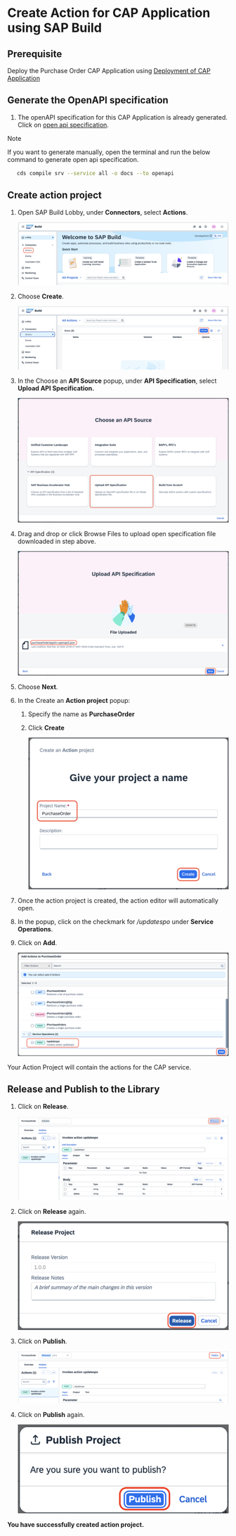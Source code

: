 # Create Action for CAP Application using SAP Build

## Prerequisite

Deploy the Purchase Order CAP Application using [Deployment of CAP Application](../prerequisites/deployment.md)

## Generate the OpenAPI specification

1. The openAPI specification for this CAP Application is already generated. Click on [open api specification](https://github.com/SAP-samples/s4hana-cloud-extension-process-automation/blob/purchase/docs/purchaseOrderAppSrv.openapi3.json).

> [!NOTE]  
> If you want to generate manually, open the terminal and run the below command to generate open api specification.
> ```sh
>    cds compile srv --service all -o docs --to openapi
> ```

## Create action project

1. Open SAP Build Lobby, under **Connectors**, select **Actions**.

    ![action](./images/createaction/click_action.png)

2. Choose **Create**.

    ![action](./images/createaction/create_action.png)

3. In the Choose an **API Source** popup, under **API Specification**, select **Upload API Specification.**

    ![action](./images/createaction/upload_api.png)

4. Drag and drop or click Browse Files to upload open specification file downloaded in step above.

    ![action](./images/createaction/file_upload.png)

5. Choose **Next**.

6. In the Create an **Action project** popup:

    1. Specify the name as **PurchaseOrder**

    2. Click **Create**

        ![action](./images/createaction/action_name.png)

7. Once the action project is created, the action editor will automatically open. 

8. In the popup, click on the checkmark for */updatespo* under **Service Operations**.

9. Click on **Add**.

    ![action](./images/createaction/select_api.png)

Your Action Project will contain the actions for the CAP service.

## Release and Publish to the Library

1. Click on **Release**.

    ![action](./images/createaction/release1.png)

2. Click on **Release** again.

    ![action](./images/createaction/release2.png)

3. Click on **Publish**.

    ![action](./images/createaction/publish0.png)

4. Click on **Publish** again.

    ![action](./images/createaction/publish.png)

**You have successfully created action project.**
